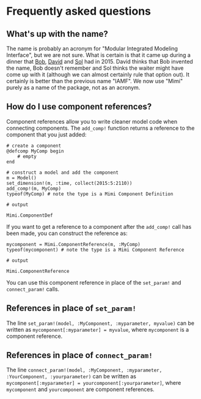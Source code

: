 # Frequently asked questions

## What's up with the name?

The name is probably an acronym for "Modular Integrated Modeling Interface", but we are not sure. What is certain is that it came up during a dinner that [Bob](http://www.bobkopp.net/), [David](http://www.david-anthoff.com/) and [Sol](http://www.solomonhsiang.com/) had in 2015. David thinks that Bob invented the name, Bob doesn't remember and Sol thinks the waiter might have come up with it (although we can almost certainly rule that option out). It certainly is better than the previous name "IAMF". We now use "Mimi" purely as a name of the package, not as an acronym.

## How do I use component references?

Component references allow you to write cleaner model code when connecting components.  The `add_comp!` function returns a reference to the component that you just added:

```jldoctest faq1; output = false
# create a component
@defcomp MyComp begin
    # empty
end

# construct a model and add the component
m = Model()
set_dimension!(m, :time, collect(2015:5:2110))
add_comp!(m, MyComp)
typeof(MyComp) # note the type is a Mimi Component Definition

# output

Mimi.ComponentDef
```

If you want to get a reference to a component after the `add_comp!` call has been made, you can construct the reference as:

```jldoctest faq1; output = false
mycomponent = Mimi.ComponentReference(m, :MyComp)
typeof(mycomponent) # note the type is a Mimi Component Reference

# output

Mimi.ComponentReference
```

You can use this component reference in place of the `set_param!` and `connect_param!` calls.

## References in place of `set_param!`

The line `set_param!(model, :MyComponent, :myparameter, myvalue)` can be written as `mycomponent[:myparameter] = myvalue`, where `mycomponent` is a component reference.

## References in place of `connect_param!`

The line `connect_param!(model, :MyComponent, :myparameter, :YourComponent, :yourparameter)` can be written as `mycomponent[:myparameter] = yourcomponent[:yourparameter]`, where `mycomponent` and `yourcomponent` are component references.
